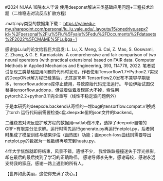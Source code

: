 #2024 NUAA 16院本人毕设
使用deeponet解决三类基础应用问题+工程技术难题（二维稳态对流反应扩散方程）

.mat/.npy类型的数据集下载：
https://yaleedu-my.sharepoint.com/personal/lu_lu_yale_edu/_layouts/15/onedrive.aspx?id=%2Fpersonal%2Flu%5Flu%5Fyale%5Fedu%2FDocuments%2Fdatasets%2F2022%5FCMAME%5FLu&ga=1


感谢@Lulu的论文给我巨大启发: L. Lu, X. Meng, S. Cai, Z. Mao, S. Goswami, Z. Zhang, & G. E. Karniadakis. A comprehensive and fair comparison of two neural operators (with practical extensions) based on FAIR data. Computer Methods in Applied Mechanics and Engineering, 393, 114778, 2022.
笔者尝试复现三类基础应用问题的代码时发现，作者使用Tensorflow1.7+Python2.7实现的DeepONet解方程已经落后，尤其是18年 Tensorflow2.0发布不兼容早期版本，tensorflow.addons库停止使用，导致原始代码无法运行。
毕设伊始试图仅替换tensorflow.addons，但做着做着发现尾大不掉，索性用pytorch2.2+python3.11完全重写（线性不稳定波问题例外）

于是本研究的deepxde.backend从奇怪的一堆bug的tensorflow.compat.v1换成了torch
运行代码前需要检查c盘.deepxde里的json文件的backend。

二维稳态对流反应扩散方程的数据用matlab做不来，选择了deepxde自带的GRF+有限差分法求解。运行时需先运行generate.py再运行netplot.py，后者同时集成了模型训练与结果评估（画热图）功能；画epoch-loss曲线则需要导出netplot.py的数据为一维数组再填充到huatu.py。

4年大学恍然就即将结束，风景不错，遗憾不少，
我曾跌跌撞撞迷失于浮光掠影，却在最后的最后找到了学习的正确路径。
感谢导师李先生，感谢母校，感谢永远支持我的家庭，感谢一路上遇到的所有人。

【世界如此美丽，这使你充满了决心。】
